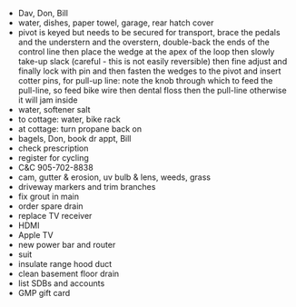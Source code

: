- Dav, Don, Bill
- water, dishes, paper towel, garage, rear hatch cover
- pivot is keyed but needs to be secured for transport, brace the pedals and the understern and the overstern, double-back the ends of the control line then place the wedge at the apex of the loop then slowly take-up slack (careful - this is not easily reversible) then fine adjust and finally lock with pin and then fasten the wedges to the pivot and insert cotter pins, for pull-up line: note the knob through which to feed the pull-line, so feed bike wire then dental floss then the pull-line otherwise it will jam inside
- water, softener salt
- to cottage: water, bike rack
- at cottage: turn propane back on
- bagels, Don, book dr appt, Bill
- check prescription
- register for cycling
- C&C 905-702-8838
- cam, gutter & erosion, uv bulb & lens, weeds, grass
- driveway markers and trim branches
- fix grout in main
- order spare drain
- replace TV receiver
- HDMI
- Apple TV
- new power bar and router
- suit
- insulate range hood duct
- clean basement floor drain
- list SDBs and accounts
- GMP gift card

